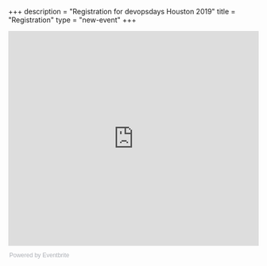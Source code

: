 +++
description = "Registration for devopsdays Houston 2019"
title = "Registration"
type = "new-event"
+++
<div style="width:100%; text-align:left;"><iframe src="https://eventbrite.com/tickets-external?eid=54629883452&ref=etckt" frameborder="0" height="433" width="100%" vspace="0" hspace="0" marginheight="5" marginwidth="5" scrolling="auto" allowtransparency="true"></iframe><div style="font-family:Helvetica, Arial; font-size:12px; padding:10px 0 5px; margin:2px; width:100%; text-align:left;" ><a class="powered-by-eb" style="color: #ADB0B6; text-decoration: none;" target="_blank" href="https://www.eventbrite.com/">Powered by Eventbrite</a></div></div>